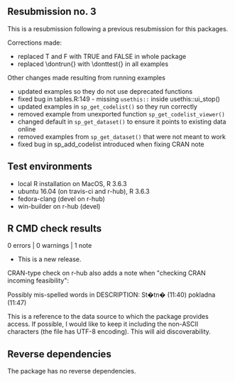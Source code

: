 ## Resubmission no. 3

This is a resubmission following a previous resubmission for this packages.

Corrections made:

- replaced T and F with TRUE and FALSE in whole package
- replaced \dontrun{} with \donttest{} in all examples

Other changes made resulting from running examples

- updated examples so they do not use deprecated functions
- fixed bug in tables.R:149 - missing `usethis::` inside usethis::ui_stop()
- updated examples in `sp_get_codelist()` so they run correctly
- removed example from unexported function `sp_get_codelist_viewer()`
- changed default in `sp_get_dataset()` to ensure it points to existing data online
- removed examples from `sp_get_dataset()` that were not meant to work
- fixed bug in sp_add_codelist introduced when fixing CRAN note

## Test environments

* local R installation on MacOS, R 3.6.3
* ubuntu 16.04 (on travis-ci and r-hub), R 3.6.3
* fedora-clang (devel on r-hub)
* win-builder on r-hub (devel)

## R CMD check results

0 errors | 0 warnings | 1 note

* This is a new release.

CRAN-type check on r-hub also adds a note when "checking CRAN incoming feasibility":

Possibly mis-spelled words in DESCRIPTION:
     St�tn� (11:40)
     pokladna (11:47)
     
This is a reference to the data source to which the package provides access. If possible, I would like to keep it including the non-ASCII characters (the file has UTF-8 encoding). This will aid discoverability.

## Reverse dependencies

The package has no reverse dependencies.
